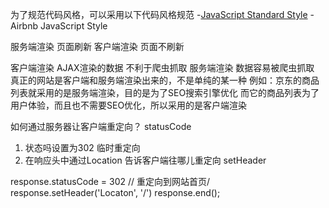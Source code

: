 为了规范代码风格，可以采用以下代码风格规范
-[JavaScript Standard Style](https://standardjs.com)
-Airbnb JavaScript Style

服务端渲染 页面刷新
客户端渲染 页面不刷新

客户端渲染 AJAX渲染的数据 不利于爬虫抓取
服务端渲染 数据容易被爬虫抓取
真正的网站是客户端和服务端渲染出来的，不是单纯的某一种
例如：京东的商品列表就采用的是服务端渲染，目的是为了SEO搜索引擎优化
而它的商品列表为了用户体验，而且也不需要SEO优化，所以采用的是客户端渲染


如何通过服务器让客户端重定向？
   statusCode
1. 状态吗设置为302 临时重定向
2. 在响应头中通过Location 告诉客户端往哪儿重定向
   setHeader

 response.statusCode = 302
 // 重定向到网站首页/
 response.setHeader('Locaton', '/')
 response.end();  



